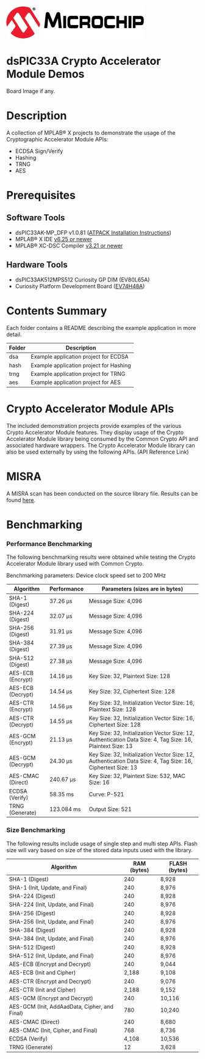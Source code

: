 <picture>
    <source media="(prefers-color-scheme: dark)" srcset="images/microchip_logo_white_red.png">
	<source media="(prefers-color-scheme: light)" srcset="images/microchip_logo_black_red.png">
    <img alt="Microchip Logo." src="images/microchip_logo_black_red.png">
</picture>

# dsPIC33A Crypto Accelerator Module Demos

Board Image if any.

# Description
A collection of MPLAB® X projects to demonstrate the usage of the Cryptographic Accelerator Module APIs:
- ECDSA Sign/Verify
- Hashing
- TRNG
- AES

# Prerequisites

## Software Tools
- dsPIC33AK-MP_DFP v1.0.81 ([ATPACK Installation Instructions](https://microchip.my.site.com/s/article/MPLAB-X---Manual-Install-DFP--Device-Family-Pack))
- MPLAB® X IDE [v6.25 or newer](https://www.microchip.com/mplab-x-ide)
- MPLAB® XC-DSC Compiler [v3.21 or newer](https://www.microchip.com/xcdsc)

## Hardware Tools
- dsPIC33AK512MPS512 Curiosity GP DIM (EV80L65A)
- Curiosity Platform Development Board ([EV74H48A](https://www.microchip.com/EV74H48A))

# Contents Summary
Each folder contains a README describing the example application in more detail.

| Folder     | Description                              |
| ---        | ---                                      |
| dsa        | Example application project for ECDSA    |
| hash       | Example application project for Hashing  |
| trng       | Example application project for TRNG     |
| aes        | Example application project for AES      |

# Crypto Accelerator Module APIs

The included demonstration projects provide examples of the various Crypto Accelerator Module features. They display usage of the Crypto Accelerator Module library being consumed by the Common Crypto API and associated hardware wrappers. The Crypto Accelerator Module library can also be used externally by using the following APIs. (API Reference Link)

# MISRA

A MISRA scan has been conducted on the source library file. Results can be found [here](./misra_report/).

# Benchmarking

### Performance Benchmarking
The following benchmarking results were obtained while testing the Crypto Accelerator Module library used with Common Crypto.

Benchmarking parameters: Device clock speed set to 200 MHz

|Algorithm|Performance|Parameters (sizes are in bytes)|
|----|----|----|
|SHA-1 (Digest)|37.26 µs|Message Size: 4,096|
|SHA-224 (Digest)|32.07 µs|Message Size: 4,096|
|SHA-256 (Digest)|31.91 µs|Message Size: 4,096|
|SHA-384 (Digest)|27.39 µs|Message Size: 4,096|
|SHA-512 (Digest)|27.38 µs|Message Size: 4,096|
|AES-ECB (Encrypt)|14.16 µs|Key Size: 32, Plaintext Size: 128|
|AES-ECB (Decrypt)|14.54 µs|Key Size: 32, Ciphertext Size: 128|
|AES-CTR (Encrypt)|14.56 µs|Key Size: 32, Initialization Vector Size: 16, Plaintext Size: 128|
|AES-CTR (Decrypt)|14.55 µs|Key Size: 32, Initialization Vector Size: 16, Ciphertext Size: 128|
|AES-GCM (Encrypt)|21.13 µs|Key Size: 32, Initialization Vector Size: 12, Authentication Data Size: 4, Tag Size: 16, Plaintext Size: 13|
|AES-GCM (Decrypt)|24.30 µs|Key Size: 32, Initialization Vector Size: 12, Authentication Data Size: 4, Tag Size: 16, Ciphertext Size: 13|
|AES-CMAC (Direct)|240.67 µs|Key Size: 32, Plaintext Size: 532, MAC Size: 16|
|ECDSA (Verify)|58.35 ms|Curve: P-521|
|TRNG (Generate)|123.084 ms|Output Size: 521|

### Size Benchmarking
The following results include usage of single step and multi step APIs. Flash size will vary based on size of the stored data inputs used with the library. 

|Algorithm|RAM (bytes)|FLASH (bytes)|
|----|----|----|
|SHA-1 (Digest)|240|8,928|
|SHA-1 (Init, Update, and Final)|240|8,976|
|SHA-224 (Digest)|240|8,928|
|SHA-224 (Init, Update, and Final)|240|8,976|
|SHA-256 (Digest)|240|8,928|
|SHA-256 (Init, Update, and Final)|240|8,976|
|SHA-384 (Digest)|240|8,928|
|SHA-384 (Init, Update, and Final)|240|8,976|
|SHA-512 (Digest)|240|8,928|
|SHA-512 (Init, Update, and Final)|240|8,976|
|AES-ECB (Encrypt and Decrypt)|240|9,044|
|AES-ECB (Init and Cipher)|2,188|9,108|
|AES-CTR (Encrypt and Decrypt)|240|9,076|
|AES-CTR (Init and Cipher)|2,188|9,152|
|AES-GCM (Encrypt and Decrypt)|240|10,116|
|AES-GCM (Init, AddAadData, Cipher, and Final)|780|10,240|
|AES-CMAC (Direct)|240|8,680|
|AES-CMAC (Init, Cipher, and Final)|768|8,736|
|ECDSA (Verify)|4,108|10,536|
|TRNG (Generate)|12|3,628|